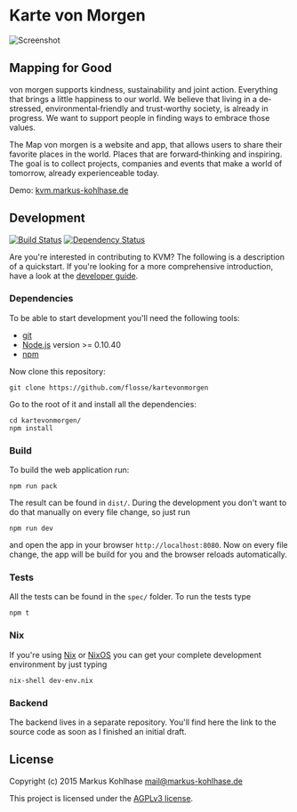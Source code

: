 # Karte von Morgen

![Screenshot](https://raw.githubusercontent.com/flosse/kartevonmorgen/master/screenshot.png)

## Mapping for Good

von morgen supports kindness, sustainability and joint action.
Everything that brings a little happiness to our world.
We believe that living in a de‐stressed, environmental‐friendly and
trust‐worthy society, is already in progress.
We want to support people in finding ways to embrace those values.

The Map von morgen is a website and app, that allows users to share their
favorite places in the world. Places that are forward‐thinking and inspiring.
The goal is to collect projects, companies and events that make a world of
tomorrow, already experienceable today.

Demo: [kvm.markus-kohlhase.de](http://kvm.markus-kohlhase.de)

## Development

[![Build Status](https://secure.travis-ci.org/flosse/kartevonmorgen.svg?branch=master)](http://travis-ci.org/flosse/kartevonmorgen)
[![Dependency Status](https://gemnasium.com/flosse/kartevonmorgen.svg)](https://gemnasium.com/flosse/kartevonmorgen)

Are you're interested in contributing to KVM?
The following is a description of a quickstart.
If you're looking for a more comprehensive introduction,
have a look at the [developer guide](DEVELOPER_GUIDE.md).

### Dependencies

To be able to start development you'll need the following tools:

- [git](>https://www.git-scm.com/)
- [Node.js](https://nodejs.org/) version >= 0.10.40
- [npm](https://www.npmjs.com/package/npm)

Now clone this repository:

    git clone https://github.com/flosse/kartevonmorgen

Go to the root of it and install all the dependencies:

    cd kartevonmorgen/
    npm install

### Build

To build the web application run:

    npm run pack

The result can be found in `dist/`.
During the development you don't want to do that manually on every file change,
so just run

    npm run dev

and open the app in your browser `http://localhost:8080`.
Now on every file change, the app will be build
for you and the browser reloads automatically.

### Tests

All the tests can be found in the `spec/` folder.
To run the tests type

    npm t

### Nix

If you're using [Nix](http://nixos.org/nix/) or [NixOS](http://nixos.org/) you
can get your complete development environment by just typing

    nix-shell dev-env.nix

### Backend

The backend lives in a separate repository.
You'll find here the link to the source code
as soon as I finished an initial draft.

## License

Copyright (c) 2015 Markus Kohlhase <mail@markus-kohlhase.de>

This project is licensed under the [AGPLv3 license](http://www.gnu.org/licenses/agpl-3.0.txt).
